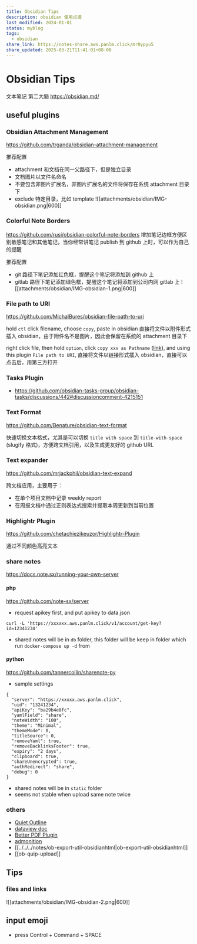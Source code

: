 ```yaml
---
title: Obsidian Tips
description: obsidian 使用点滴
last_modified: 2024-01-01
status: myblog
tags:
  - obsidian
share_link: https://notes-share.aws.panlm.click/mr0ypyu5
share_updated: 2025-03-21T11:41:01+08:00
---
```


# Obsidian Tips
文本笔记 第二大脑
https://obsidian.md/

## useful plugins
### Obsidian Attachment Management
https://github.com/trganda/obsidian-attachment-management

推荐配置
- attachment 和文档在同一父路径下，但是独立目录
- 文档图片以文件名命名
- 不要包含非图片扩展名，非图片扩展名的文件将保存在系统 attachment 目录下
- exclude 特定目录，比如 template
![[attachments/obsidian/IMG-obsidian.png|600]]

### Colorful Note Borders
https://github.com/rusi/obsidian-colorful-note-borders
增加笔记边框方便区别敏感笔记和其他笔记，当你经常讲笔记 publish 到 github 上时，可以作为自己的提醒

推荐配置
- git 路径下笔记添加红色框，提醒这个笔记将添加到 github 上
- gitlab 路径下笔记添加绿色框，提醒这个笔记将添加到公司内网 gitlab 上
![[attachments/obsidian/IMG-obsidian-1.png|600]]

### File path to URI
https://github.com/MichalBures/obsidian-file-path-to-uri

hold `ctl` click filename, choose `copy`, paste in obsidian
直接将文件以附件形式插入 obsidian，由于附件名不是图片，因此会保留在系统的 attachment 目录下

right click file, then hold `option`, click `copy xxx as Pathname` ([link](https://technastic.com/copy-file-path-mac/)), and using this plugin `File path to URI`, 
直接将文件以链接形式插入 obsidian，直接可以点击后，用第三方打开

### Tasks Plugin
- https://github.com/obsidian-tasks-group/obsidian-tasks/discussions/442#discussioncomment-4215151

### Text Format
https://github.com/Benature/obsidian-text-format

快速切换文本格式，尤其是可以切换 `title with space` 到 `title-with-space` (slugify 格式)，方便跨文档引用，以及生成更友好的 github URL

### Text expander
https://github.com/mrjackphil/obsidian-text-expand

跨文档应用，主要用于：
- 在单个项目文档中记录 weekly report
- 在周报文档中通过正则表达式搜索并提取本周更新到当前位置

### Highlightr Plugin
https://github.com/chetachiezikeuzor/Highlightr-Plugin

通过不同颜色高亮文本


### share notes
https://docs.note.sx/running-your-own-server

#### php
https://github.com/note-sx/server
- request apikey first, and put apikey to data.json
```
curl -L 'https://xxxxxx.aws.panlm.click/v1/account/get-key?id=12341234'
```
- shared notes will be in `db` folder, this folder will be keep in folder which run `docker-compose up -d` from

#### python
https://github.com/tannercollin/sharenote-py

- sample settings
```
{
  "server": "https://xxxxx.aws.panlm.click",
  "uid": "13241234",
  "apiKey": "ba29b4e8fc",
  "yamlField": "share",
  "noteWidth": "100",
  "theme": "Minimal",
  "themeMode": 0,
  "titleSource": 0,
  "removeYaml": true,
  "removeBacklinksFooter": true,
  "expiry": "2 days",
  "clipboard": true,
  "shareUnencrypted": true,
  "authRedirect": "share",
  "debug": 0
}

```
- shared notes will be in `static` folder
- seems not stable when upload same note twice 


### others 
- [Quiet Outline](https://github.com/guopenghui/obsidian-quiet-outline)
- [dataview doc](https://blacksmithgu.github.io/obsidian-dataview/)
- [Better PDF Plugin](https://github.com/MSzturc/obsidian-better-pdf-plugin/)
- [admonition](https://github.com/valentine195/obsidian-admonition)
- [[../../../notes/ob-export-util-obsidianhtml|ob-export-util-obsidianhtml]]
- [[ob-quip-upload]]


## Tips
### files and links
![[attachments/obsidian/IMG-obsidian-2.png|600]]


## input emoji
- press Control + Command + SPACE





